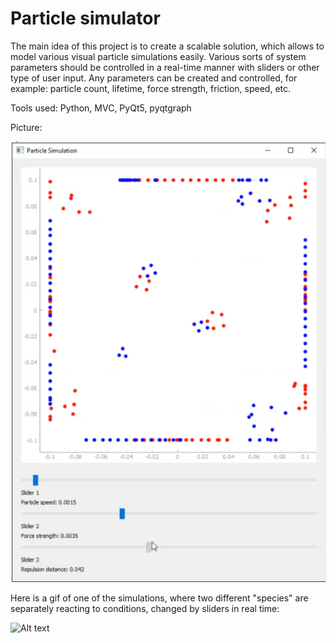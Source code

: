 # Particle simulator
The main idea of this project is to create a scalable solution, which allows to model various visual particle simulations easily. Various sorts of system parameters should be controlled in a real-time manner with sliders or other type of user input. Any parameters can be created and controlled, for example: particle count, lifetime, force strength, friction, speed, etc.

Tools used: Python, MVC, PyQt5, pyqtgraph

Picture:


![Demo Image](demo.png)

Here is a gif of one of the simulations, where two different "species" are separately reacting to conditions, changed by sliders in real time:


![Alt text](demo.gif)
